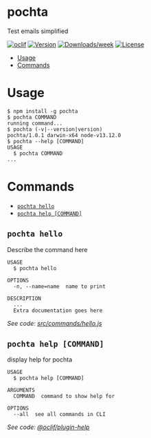 pochta
======

Test emails simplified

[![oclif](https://img.shields.io/badge/cli-oclif-brightgreen.svg)](https://oclif.io)
[![Version](https://img.shields.io/npm/v/pochta.svg)](https://npmjs.org/package/pochta)
[![Downloads/week](https://img.shields.io/npm/dw/pochta.svg)](https://npmjs.org/package/pochta)
[![License](https://img.shields.io/npm/l/pochta.svg)](https://github.com/sleekuser/pochta/blob/master/package.json)

<!-- toc -->
* [Usage](#usage)
* [Commands](#commands)
<!-- tocstop -->
# Usage
<!-- usage -->
```sh-session
$ npm install -g pochta
$ pochta COMMAND
running command...
$ pochta (-v|--version|version)
pochta/1.0.1 darwin-x64 node-v13.12.0
$ pochta --help [COMMAND]
USAGE
  $ pochta COMMAND
...
```
<!-- usagestop -->
# Commands
<!-- commands -->
* [`pochta hello`](#pochta-hello)
* [`pochta help [COMMAND]`](#pochta-help-command)

## `pochta hello`

Describe the command here

```
USAGE
  $ pochta hello

OPTIONS
  -n, --name=name  name to print

DESCRIPTION
  ...
  Extra documentation goes here
```

_See code: [src/commands/hello.js](https://github.com/sleekuser/pochta/blob/v1.0.1/src/commands/hello.js)_

## `pochta help [COMMAND]`

display help for pochta

```
USAGE
  $ pochta help [COMMAND]

ARGUMENTS
  COMMAND  command to show help for

OPTIONS
  --all  see all commands in CLI
```

_See code: [@oclif/plugin-help](https://github.com/oclif/plugin-help/blob/v2.2.3/src/commands/help.ts)_
<!-- commandsstop -->
